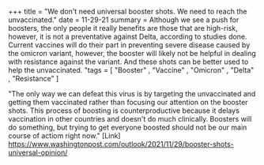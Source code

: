 +++ title = "We don't need universal booster shots. We need to reach the unvaccinated." 
date = 11-29-21 
summary = Although we see a push for boosters, the only people it really benefits are those that are high-risk, however, it is not a preventative against Delta, according to studies done. Current vaccines will do their part in preventing severe disease caused by the omicron variant, however, the booster will likely not be helpful in dealing with resistance against the variant. And these shots can be better used to help the unvaccinated. 
"tags = [ "Booster" , "Vaccine" , "Omicron" , "Delta" , "Resistance" ]

"The only way we can defeat this virus is by targeting the unvaccinated and getting them vaccinated rather than focusing our attention on the booster shots. This process of boosting is counterproductive because it delays vaccination in other countries and doesn't do much clinically. Boosters will do something, but trying to get everyone boosted should not be our main course of actiom right now." 
[Link] https://www.washingtonpost.com/outlook/2021/11/29/booster-shots-universal-opinion/
